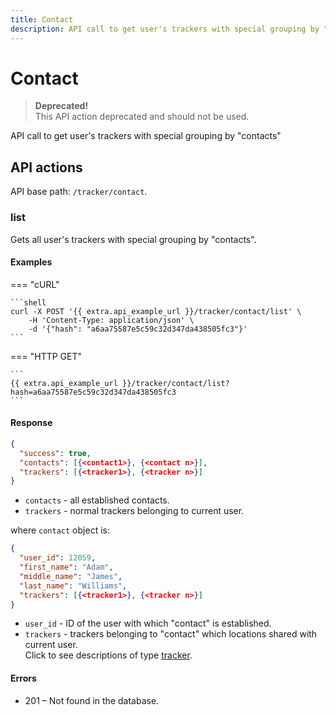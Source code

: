 ```yaml
---
title: Contact
description: API call to get user's trackers with special grouping by "contacts"
---
```


# Contact

> **Deprecated!**\
> This API action deprecated and should not be used.

API call to get user's trackers with special grouping by "contacts"

## API actions

API base path: `/tracker/contact`.

### list

Gets all user's trackers with special grouping by "contacts".

#### Examples

\=== "cURL"

````
```shell
curl -X POST '{{ extra.api_example_url }}/tracker/contact/list' \
    -H 'Content-Type: application/json' \
    -d '{"hash": "a6aa75587e5c59c32d347da438505fc3"}'
```
````

\=== "HTTP GET"

````
```
{{ extra.api_example_url }}/tracker/contact/list?hash=a6aa75587e5c59c32d347da438505fc3
```
````

#### Response

```json
{
  "success": true,
  "contacts": [{<contact1>}, {<contact n>}],
  "trackers": [{<tracker1>}, {<tracker n>}]
}
```

* `contacts` - all established contacts.
* `trackers` - normal trackers belonging to current user.

where `contact` object is:

```json
{
  "user_id": 12059,
  "first_name": "Adam",
  "middle_name": "James",
  "last_name": "Williams",
  "trackers": [{<tracker1>}, {<tracker n>}]
}
```

* `user_id` - ID of the user with which "contact" is established.
* `trackers` - trackers belonging to "contact" which locations shared with current user.\
  Click to see descriptions of type [tracker](broken-reference).

#### Errors

* 201 – Not found in the database.
